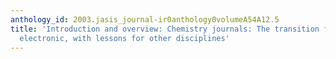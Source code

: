 ```yaml
---
anthology_id: 2003.jasis_journal-ir0anthology0volumeA54A12.5
title: 'Introduction and overview: Chemistry journals: The transition from paper to
  electronic, with lessons for other disciplines'
---
```

